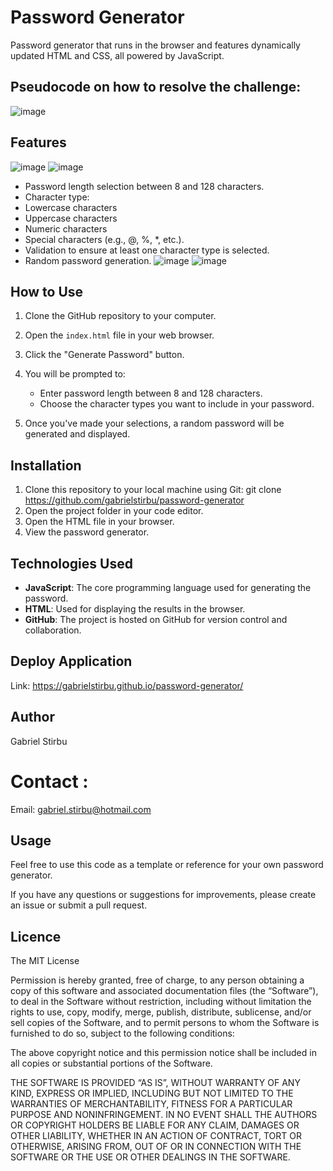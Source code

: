 # Password Generator

Password generator that runs in the browser and features dynamically updated HTML and CSS, all powered by JavaScript.

## Pseudocode on how to resolve the challenge: 
![image](https://github.com/gabrielstirbu/password-generator/assets/145403373/0c2c85c2-0b23-496c-821d-0a1ba0edb090)

## Features
![image](https://github.com/gabrielstirbu/password-generator/assets/145403373/1eff1271-ec83-47f3-aff7-733c83d7ff8f)
![image](https://github.com/gabrielstirbu/password-generator/assets/145403373/97d7cdb1-e2c8-4b20-8558-a200f537453d)

- Password length selection between 8 and 128 characters.
- Character type:
- Lowercase characters
- Uppercase characters
- Numeric characters
- Special characters (e.g., @, %, *, etc.).
- Validation to ensure at least one character type is selected.
- Random password generation.
![image](https://github.com/gabrielstirbu/password-generator/assets/145403373/efc0e4ea-3f34-45d0-a3c3-89575d740253)
![image](https://github.com/gabrielstirbu/password-generator/assets/145403373/a6f09b6f-5650-496f-969d-570f0fa555df)

## How to Use

1. Clone the GitHub repository to your computer.

2. Open the `index.html` file in your web browser.

3. Click the "Generate Password" button.

4. You will be prompted to:
   - Enter password length between 8 and 128 characters.
   - Choose the character types you want to include in your password.

5. Once you've made your selections, a random password will be generated and displayed.

## Installation

1. Clone this repository to your local machine using Git:
git clone https://github.com/gabrielstirbu/password-generator
2. Open the project folder in your code editor.
3. Open the HTML file in your browser.
4. View the password generator.

## Technologies Used

- **JavaScript**: The core programming language used for generating the password.
- **HTML**: Used for displaying the results in the browser.
- **GitHub**: The project is hosted on GitHub for version control and collaboration.

## Deploy Application
Link: https://gabrielstirbu.github.io/password-generator/

## Author
 Gabriel Stirbu
# Contact : 
Email: gabriel.stirbu@hotmail.com


## Usage

Feel free to use this code as a template or reference for your own password generator.

If you have any questions or suggestions for improvements, please create an issue or submit a pull request.

## Licence 

The MIT License

Permission is hereby granted, free of charge, to any person obtaining a copy of this software and associated documentation files (the “Software”), to deal in the Software without restriction, including without limitation the rights to use, copy, modify, merge, publish, distribute, sublicense, and/or sell copies of the Software, and to permit persons to whom the Software is furnished to do so, subject to the following conditions:

The above copyright notice and this permission notice shall be included in all copies or substantial portions of the Software.

THE SOFTWARE IS PROVIDED “AS IS”, WITHOUT WARRANTY OF ANY KIND, EXPRESS OR IMPLIED, INCLUDING BUT NOT LIMITED TO THE WARRANTIES OF MERCHANTABILITY, FITNESS FOR A PARTICULAR PURPOSE AND NONINFRINGEMENT. IN NO EVENT SHALL THE AUTHORS OR COPYRIGHT HOLDERS BE LIABLE FOR ANY CLAIM, DAMAGES OR OTHER LIABILITY, WHETHER IN AN ACTION OF CONTRACT, TORT OR OTHERWISE, ARISING FROM, OUT OF OR IN CONNECTION WITH THE SOFTWARE OR THE USE OR OTHER DEALINGS IN THE SOFTWARE.
